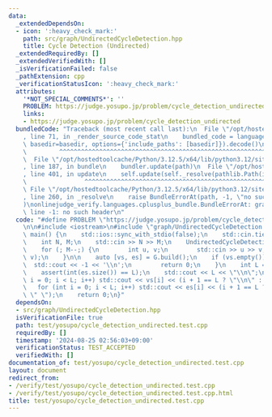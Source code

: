 ```yaml
---
data:
  _extendedDependsOn:
  - icon: ':heavy_check_mark:'
    path: src/graph/UndirectedCycleDetection.hpp
    title: Cycle Detection (Undirected)
  _extendedRequiredBy: []
  _extendedVerifiedWith: []
  _isVerificationFailed: false
  _pathExtension: cpp
  _verificationStatusIcon: ':heavy_check_mark:'
  attributes:
    '*NOT_SPECIAL_COMMENTS*': ''
    PROBLEM: https://judge.yosupo.jp/problem/cycle_detection_undirected
    links:
    - https://judge.yosupo.jp/problem/cycle_detection_undirected
  bundledCode: "Traceback (most recent call last):\n  File \"/opt/hostedtoolcache/Python/3.12.5/x64/lib/python3.12/site-packages/onlinejudge_verify/documentation/build.py\"\
    , line 71, in _render_source_code_stat\n    bundled_code = language.bundle(stat.path,\
    \ basedir=basedir, options={'include_paths': [basedir]}).decode()\n          \
    \         ^^^^^^^^^^^^^^^^^^^^^^^^^^^^^^^^^^^^^^^^^^^^^^^^^^^^^^^^^^^^^^^^^^^^^^^^^^^^^^^^^\n\
    \  File \"/opt/hostedtoolcache/Python/3.12.5/x64/lib/python3.12/site-packages/onlinejudge_verify/languages/cplusplus.py\"\
    , line 187, in bundle\n    bundler.update(path)\n  File \"/opt/hostedtoolcache/Python/3.12.5/x64/lib/python3.12/site-packages/onlinejudge_verify/languages/cplusplus_bundle.py\"\
    , line 401, in update\n    self.update(self._resolve(pathlib.Path(included), included_from=path))\n\
    \                ^^^^^^^^^^^^^^^^^^^^^^^^^^^^^^^^^^^^^^^^^^^^^^^^^^^^^^^^^\n \
    \ File \"/opt/hostedtoolcache/Python/3.12.5/x64/lib/python3.12/site-packages/onlinejudge_verify/languages/cplusplus_bundle.py\"\
    , line 260, in _resolve\n    raise BundleErrorAt(path, -1, \"no such header\"\
    )\nonlinejudge_verify.languages.cplusplus_bundle.BundleErrorAt: graph/UndirectedCycleDetection.hpp:\
    \ line -1: no such header\n"
  code: "#define PROBLEM \"https://judge.yosupo.jp/problem/cycle_detection_undirected\"\
    \n\n#include <iostream>\n#include \"graph/UndirectedCycleDetection.hpp\"\n\nint\
    \ main() {\n    std::ios::sync_with_stdio(false);\n    std::cin.tie(nullptr);\n\
    \    int N, M;\n    std::cin >> N >> M;\n    UndirectedCycleDetection G(N);\n\
    \    for (; M--;) {\n        int u, v;\n        std::cin >> u >> v;\n        G.add_edge(u,\
    \ v);\n    }\n\n    auto [vs, es] = G.build();\n    if (vs.empty()) {\n      \
    \  std::cout << -1 << '\\n';\n        return 0;\n    }\n    int L = vs.size();\n\
    \    assert(int(es.size()) == L);\n    std::cout << L << \"\\n\";\n    for (int\
    \ i = 0; i < L; i++) std::cout << vs[i] << (i + 1 == L ? \"\\n\" : \" \");\n \
    \   for (int i = 0; i < L; i++) std::cout << es[i] << (i + 1 == L ? \"\\n\" :\
    \ \" \");\n    return 0;\n}"
  dependsOn:
  - src/graph/UndirectedCycleDetection.hpp
  isVerificationFile: true
  path: test/yosupo/cycle_detection_undirected.test.cpp
  requiredBy: []
  timestamp: '2024-08-25 02:56:03+09:00'
  verificationStatus: TEST_ACCEPTED
  verifiedWith: []
documentation_of: test/yosupo/cycle_detection_undirected.test.cpp
layout: document
redirect_from:
- /verify/test/yosupo/cycle_detection_undirected.test.cpp
- /verify/test/yosupo/cycle_detection_undirected.test.cpp.html
title: test/yosupo/cycle_detection_undirected.test.cpp
---
```

